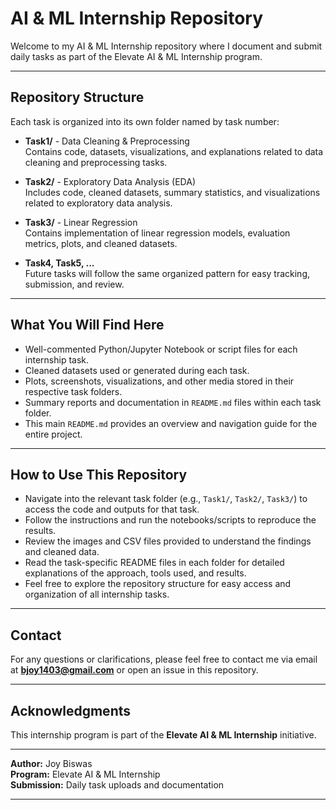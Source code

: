 # AI & ML Internship Repository

Welcome to my AI & ML Internship repository where I document and submit daily tasks as part of the Elevate AI & ML Internship program.

---

## Repository Structure

Each task is organized into its own folder named by task number:

- **Task1/** - Data Cleaning & Preprocessing  
  Contains code, datasets, visualizations, and explanations related to data cleaning and preprocessing tasks.

- **Task2/** - Exploratory Data Analysis (EDA)  
  Includes code, cleaned datasets, summary statistics, and visualizations related to exploratory data analysis.

- **Task3/** - Linear Regression  
  Contains implementation of linear regression models, evaluation metrics, plots, and cleaned datasets.

- **Task4, Task5, ...**  
  Future tasks will follow the same organized pattern for easy tracking, submission, and review.

---

## What You Will Find Here

- Well-commented Python/Jupyter Notebook or script files for each internship task.
- Cleaned datasets used or generated during each task.
- Plots, screenshots, visualizations, and other media stored in their respective task folders.
- Summary reports and documentation in `README.md` files within each task folder.
- This main `README.md` provides an overview and navigation guide for the entire project.

---

## How to Use This Repository

- Navigate into the relevant task folder (e.g., `Task1/`, `Task2/`, `Task3/`) to access the code and outputs for that task.
- Follow the instructions and run the notebooks/scripts to reproduce the results.
- Review the images and CSV files provided to understand the findings and cleaned data.
- Read the task-specific README files in each folder for detailed explanations of the approach, tools used, and results.
- Feel free to explore the repository structure for easy access and organization of all internship tasks.

---

## Contact

For any questions or clarifications, please feel free to contact me via email at **bjoy1403@gmail.com** or open an issue in this repository.

---

## Acknowledgments

This internship program is part of the **Elevate AI & ML Internship** initiative.

---

**Author:** Joy Biswas  
**Program:** Elevate AI & ML Internship  
**Submission:** Daily task uploads and documentation

---
